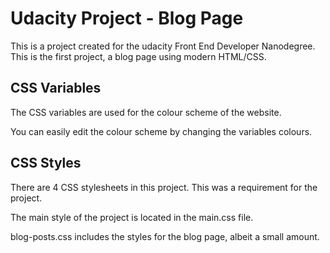 # Udacity Project - Blog Page

This is a project created for the udacity Front End Developer Nanodegree. This is the first project, a blog page using modern HTML/CSS.

## CSS Variables

The CSS variables are used for the colour scheme of the website.

You can easily edit the colour scheme by changing the variables colours.

## CSS Styles

There are 4 CSS stylesheets in this project. This was a requirement for the project.

The main style of the project is located in the main.css file.

blog-posts.css includes the styles for the blog page, albeit a small amount.
